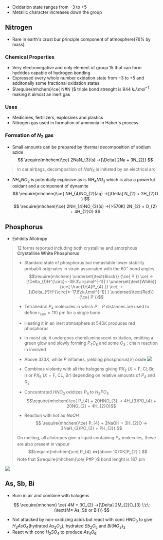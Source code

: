 - Oxidarion state ranges from $-3$ to $+5$ 
- Metallic character increases down the group


## Nitrogen

- Rare in earth's crust bur principle component of atmosphere($76$% by mass)

### Chemical Properties 
- Very electronegative and only element of group $15$ that can form hydrides capable of hydrogen bonding 
- Expressed every whole number oxidation state from $-3$ to $+5$ and additonally some fractional oxidation states 
- $\require{mhchem}\ce{ N#N }$ triple bond strenght is $944\: kJ.mol^{-1}$ making it almost an inert gas 

### Uses 
- Medicines, fertilizers, explosives and plastics 
- Nitrogen gas used in formation of ammonia in Haber's process 


### Formation of $N_{2}$ gas 
- Small amounts can be prepared by thermal decomposition of sodium azide
$$
\require{mhchem}\ce{ 2NaN_{3}(s) ->[\Delta] 2Na + 3N_{2}}
$$
>In car airbags, decomposition of $NaN_{3}$ is initiated by an electrical arc 

- $NH_{4}NO_{2}$ is potentially explosive as is $NH_{4}NO_{3}$ which is also a powerful oxidant and a component of dynamite 
$$
\require{mhchem}\ce{ NH_{4}NO_{2}(aq) ->[\Delta] N_{2} + 2H_{2}O }
$$
$$
\require{mhchem}\ce{ 2NH_{4}NO_{3}(s) ->[>570K] 2N_{2} + O_{2} + 4H_{2}O}
$$


## Phosphorus 
- Exhibits Allotropy 
>$12$ forms reported including both crystalline and amorphous 
> **Crystalline White Phosphorus**
> - Standard state of phosphorus but metastable 
> 	lower stability probablt originates in strain associated with the $60^{\circ}$ bond angles 
> 	$$\require{mhchem} \underset{\text{Black}} {\ce{ P }} \ce{ <-[\Delta_{f}H^{\circ}=-39.3\: kj.mol^{-1}] } \underset{\text{White}}{\ce{ \frac{1}{4}P_{4} }} \ce{ ->[\Delta_{f}H^{\circ}=-17.6\:kJ.mol^{-1}] } \underset{\text{Red}} {\ce{ P }}$$
> 	
> - Tetrahedral $P_{4}$ molecules in which $P-P$ distances are used to define $r_{\text{cov}}=110\:\text{pm}$ for a single bond 
> 
> - Heating it in an inert atmosphere at $540K$ produces red phosphorus 
> 
>  - In moist air, it undergoes chemiluminescent oxidation, emitting a green glow and slowly forming $P_{4}O_{8}$ and some $O_{3}$  ; chain reaction in involved
>  
>  - Above $323K$, white $P$ inflames, yielding phosphorus($V$) oxide 
> 	 ![](https://i.imgur.com/M8raous.png)
> 
> - Combines violenty with all the halogens giving $PX_{3}$ ($X=\text{F, Cl, Br, I}$) or $PX_{5}$ ($X=\text{F, CL, Br}$) depending on relative amounts of $P_{4}$ and $X_{2}$ 
> 
> - Concentrated $HNO_{3}$ oxidizes $P_{4}$ to $H_{3}PO_{4}$ 
> $$\require{mhchem}\ce{ P_{4} + 20HNO_{3} -> 4H_{3}PO_{4} + 20NO_{2} + 4H_{2}O}$$
>  - Reaction with hot aq $NaOH$ $$
\require{mhchem}\ce{ P_{4} + 3NaOH + 3H_{2}O -> 3NaH_{2}PO_{2} + PH_{3}}
$$
>
>
> On melting, all allotropes give a liquid containing $P_{4}$ molecules, these are also present in vapour 
> $$\require{mhchem}\ce{ P_{4} <=>[above 1070K]P_{2} }
$$
>Note that $\require{mhchem}\ce{ P#P }$ bond lenght is $187\:\text{pm}$

![](https://i.imgur.com/1N0tRdX.png)


## As, Sb, Bi 

- Burn in air and combine with halogens 

$$
\require{mhchem} \ce{ 4M + 3O_{2} ->[\Delta] 2M_{2}O_{3} \:\:\;(\text{M= As, Sb or Bi})}
$$
- Not attacked by non-oxidizing acids but react with conc $HNO_{3}$ to give $H_{3}AsO_{4}$(hydrated $As_{2}O_{5}$), hydrated $Sb_{2}O_{5}$ and $Bi(NO_{3})_{3}$ 
- React with conc $H_{2}SO_{4}$ to produce $As_{4}O_{6}$
